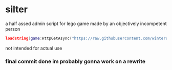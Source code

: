 # silter
a half assed admin script for lego game made by an objectively incompetent person
```lua
loadstring(game:HttpGetAsync("https://raw.githubusercontent.com/winterunderscore/silter/main/main.lua"))()
```
not intended for actual use
### final commit done im probably gonna work on a rewrite
